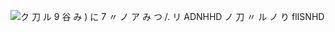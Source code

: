 ![ク 刀 ル 9 谷 み ) に 7 〃 ノ ア み つ /. リ ADNHHD ノ 刀 〃 ル ノ り flISNHD ](Exported%20image%2020240521171726-0.jpeg)